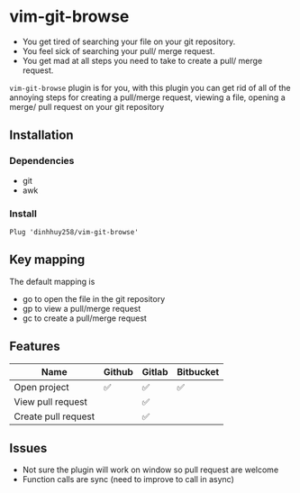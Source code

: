 # vim-git-browse
- You get tired of searching your file on your git repository.
- You feel sick of searching your pull/ merge request.
- You get mad at all steps you need to take to create a pull/ merge request.

`vim-git-browse` plugin is for you, with this plugin you can get rid of all of the annoying steps for creating a pull/merge request, viewing a file, opening a merge/ pull request on your git repository

## Installation

### Dependencies
- git
- awk

### Install
```
Plug 'dinhhuy258/vim-git-browse'
```

## Key mapping

The default mapping is
- <Leader>go to open the file in the git repository
- <Leader>gp to view a pull/merge request 
- <Leader>gc to create a pull/merge request

## Features

| Name | Github | Gitlab | Bitbucket |
| ---- | ------ | ---- | ---- |
| Open project | :white_check_mark: | :white_check_mark: | :white_check_mark: |
| View pull request |  | :white_check_mark: |  |
| Create pull request |  | :white_check_mark: |  |


## Issues

- Not sure the plugin will work on window so pull request are welcome
- Function calls are sync (need to improve to call in async)
